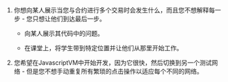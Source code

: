 1. 你想向某人展示当您与合约进行多个交易时会发生什么，而且您不想解释每一步 - 您只想让他们到达最后一步。

    - 向某人展示其代码中的问题。

    - 在课堂上，将学生带到特定位置并让他们从那里开始工作。

2. 您希望在JavascriptVM中开始开发，因为它很快，然后切换到另一个测试网络 - 但是您不想手动重复所有繁琐的点击操作以适应每个不同的网络。